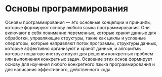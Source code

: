 # Основы программирования

Основы программирования — это основные концепции и принципы, которые формируют основу любого языка программирования. Они включают в себя понимание переменных, которые хранят данные для обработки, управляющие структуры, такие как циклы и условные операторы, которые направляют поток программы, структуры данных, которые эффективно организуют и хранят данные, и алгоритмы, которые пошагово инструктируют для решения конкретных проблем или выполнения конкретных задач. Освоение этих основ формирует основу для изучения любого конкретного языка программирования и для написания эффективного, действенного кода.